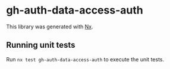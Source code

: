 # gh-auth-data-access-auth

This library was generated with [Nx](https://nx.dev).

## Running unit tests

Run `nx test gh-auth-data-access-auth` to execute the unit tests.
